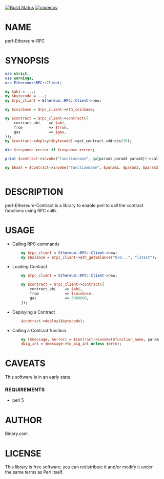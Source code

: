 [![Build Status](https://travis-ci.org/binary-com/perl-Ethereum-Contract.svg?branch=master)](https://travis-ci.org/binary-com/perl-Ethereum-Contract)
[![codecov](https://codecov.io/gh/binary-com/perl-Ethereum-Contract/branch/master/graph/badge.svg)](https://codecov.io/gh/binary-com/perl-Ethereum-Contract)

# NAME

perl-Ethereum-RPC

# SYNOPSIS

```perl
use strict;
use warnings;
use Ethereum::RPC::Client;

my $abi = ...;
my $bytecode = ...;
my $rpc_client = Ethereum::RPC::Client->new;

my $coinbase = $rpc_client->eth_coinbase;

my $contract = $rpc_client->contract({
    contract_abi    => $abi,
    from            => $from,
    gas             => $gas,
});
my $contract->deploy($bytecode)->get_contract_address(35);

die $response->error if $response->error;

print $contract->invoke("functionname", qw{param1 param2 param3})->call->to_big_int();

my $hash = $contract->invoke("functionname", $param1, $param2, $param3)->send;
    
```

# DESCRIPTION

perl-Ethereum-Contract is a library to enable perl to call the contract functions using RPC calls.

# USAGE

- Calling RPC commands

    ```perl
        my $rpc_client = Ethereum::RPC::Client->new; 
        my $balance = $rpc_client->eth_getBalance("0x0...", "latest");
    ```

- Loading Contract

    ```perl
        my $rpc_client = Ethereum::RPC::Client->new; 

        my $contract = $rpc_client->contract({
            contract_abi    => $abi,
            from            => $coinbase,
            gas             => 3000000,
        });
    ```
    
- Deploying a Contract

    ```perl
        $contract->deploy($bytecode);
    ```
    
- Calling a Contract function

    ```perl
        my ($message, $error) = $contract->invoke($function_name, param1, param2, ...)->call();
        $big_int = $message->to_big_int unless $error;
    ```

# CAVEATS

This software is in an early state.

### REQUIREMENTS
* perl 5

# AUTHOR

Binary.com

# LICENSE

This library is free software; you can redistribute it and/or modify
it under the same terms as Perl itself.

